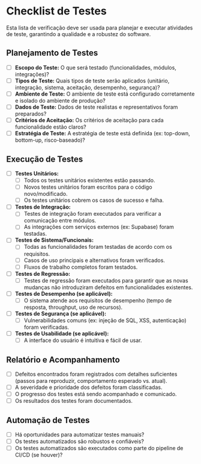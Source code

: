# Checklist de Testes

Esta lista de verificação deve ser usada para planejar e executar atividades de teste, garantindo a qualidade e a robustez do software.

## Planejamento de Testes

- [ ] **Escopo do Teste:** O que será testado (funcionalidades, módulos, integrações)?
- [ ] **Tipos de Teste:** Quais tipos de teste serão aplicados (unitário, integração, sistema, aceitação, desempenho, segurança)?
- [ ] **Ambiente de Teste:** O ambiente de teste está configurado corretamente e isolado do ambiente de produção?
- [ ] **Dados de Teste:** Dados de teste realistas e representativos foram preparados?
- [ ] **Critérios de Aceitação:** Os critérios de aceitação para cada funcionalidade estão claros?
- [ ] **Estratégia de Teste:** A estratégia de teste está definida (ex: top-down, bottom-up, risco-baseado)?

## Execução de Testes

- [ ] **Testes Unitários:**
    - [ ] Todos os testes unitários existentes estão passando.
    - [ ] Novos testes unitários foram escritos para o código novo/modificado.
    - [ ] Os testes unitários cobrem os casos de sucesso e falha.
- [ ] **Testes de Integração:**
    - [ ] Testes de integração foram executados para verificar a comunicação entre módulos.
    - [ ] As integrações com serviços externos (ex: Supabase) foram testadas.
- [ ] **Testes de Sistema/Funcionais:**
    - [ ] Todas as funcionalidades foram testadas de acordo com os requisitos.
    - [ ] Casos de uso principais e alternativos foram verificados.
    - [ ] Fluxos de trabalho completos foram testados.
- [ ] **Testes de Regressão:**
    - [ ] Testes de regressão foram executados para garantir que as novas mudanças não introduziram defeitos em funcionalidades existentes.
- [ ] **Testes de Desempenho (se aplicável):**
    - [ ] O sistema atende aos requisitos de desempenho (tempo de resposta, throughput, uso de recursos).
- [ ] **Testes de Segurança (se aplicável):**
    - [ ] Vulnerabilidades comuns (ex: injeção de SQL, XSS, autenticação) foram verificadas.
- [ ] **Testes de Usabilidade (se aplicável):**
    - [ ] A interface do usuário é intuitiva e fácil de usar.

## Relatório e Acompanhamento

- [ ] Defeitos encontrados foram registrados com detalhes suficientes (passos para reproduzir, comportamento esperado vs. atual).
- [ ] A severidade e prioridade dos defeitos foram classificadas.
- [ ] O progresso dos testes está sendo acompanhado e comunicado.
- [ ] Os resultados dos testes foram documentados.

## Automação de Testes

- [ ] Há oportunidades para automatizar testes manuais?
- [ ] Os testes automatizados são robustos e confiáveis?
- [ ] Os testes automatizados são executados como parte do pipeline de CI/CD (se houver)?